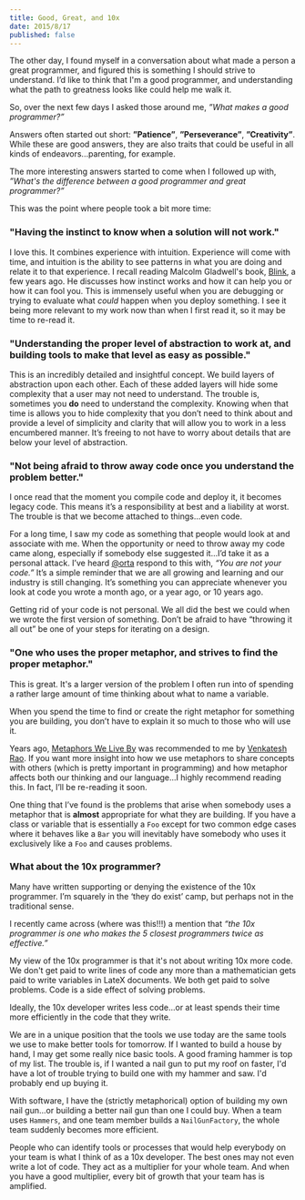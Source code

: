 ```yaml
---
title: Good, Great, and 10x
date: 2015/8/17
published: false
---
```


The other day, I found myself in a conversation about what made a person a great programmer, and figured this is something I should strive to understand. I’d like to think that I'm a good programmer, and understanding what the path to greatness looks like could help me walk it.

So, over the next few days I asked those around me, *”What makes a good programmer?”*

Answers often started out short: **”Patience”**, **”Perseverance”**, **”Creativity”**. While these are good answers, they are also traits that could be useful in all kinds of endeavors...parenting, for example.

The more interesting answers started to come when I followed up with, *”What's the difference between a good programmer and great programmer?”*

This was the point where people took a bit more time:

### "Having the instinct to know when a solution will not work."

I love this. It combines experience with intuition. Experience will come with time, and intuition is the ability to see patterns in what you are doing and relate it to that experience. I recall reading Malcolm Gladwell's book, [Blink](http://gladwell.com/blink/), a few years ago. He discusses how instinct works and how it can help you or how it can fool you. This is immensely useful when you are debugging or trying to evaluate what *could* happen when you deploy something. I see it being more relevant to my work now than when I first read it, so it may be time to re-read it.

### "Understanding the proper level of abstraction to work at, and building tools to make that level as easy as possible."

This is an incredibly detailed and insightful concept. We build layers of abstraction upon each other. Each of these added layers will hide some  complexity that a user may not need to understand. The trouble is, sometimes you **do** need to understand the complexity. Knowing when that time is allows you to hide complexity that you don’t need to think about and provide a level of simplicity and clarity that will allow you to work in a less encumbered manner. It’s freeing to not have to worry about details that are below your level of abstraction.

### "Not being afraid to throw away code once you understand the problem better."

I once read that the moment you compile code and deploy it, it becomes legacy code. This means it’s a responsibility at best and a liability at worst. The trouble is that we become attached to things...even code.

For a long time, I saw my code as something that people would look at and associate with me. When the opportunity or need to throw away my code came along, especially if somebody else suggested it...I’d take it as a personal attack. I’ve heard [@orta](https://twitter.com/orta) respond to this with, *“You are not your code.”* It’s a simple reminder that we are all growing and learning and our industry is still changing. It’s something you can appreciate whenever you look at code you wrote a month ago, or a year ago, or 10 years ago.

Getting rid of your code is not personal. We all did the best we could when we wrote the first version of something. Don’t be afraid to have “throwing it all out” be one of your steps for iterating on a design.

### "One who uses the proper metaphor, and strives to find the proper metaphor."

This is great. It's a larger version of the problem I often run into of spending a rather large amount of time thinking about what to name a variable.

When you spend the time to find or create the right metaphor for something you are building, you don’t have to explain it so much to those who will use it.

Years ago, [Metaphors We Live By](http://www.amazon.com/Metaphors-We-Live-George-Lakoff/dp/0226468011) was recommended to me by [Venkatesh Rao](http://ribbonfarm.com). If you want more insight into how we use metaphors to share concepts with others (which is pretty important in programming) and how metaphor affects both our thinking and our language...I highly recommend reading this. In fact, I’ll be re-reading it soon.

One thing that I’ve found is the problems that arise when somebody uses a metaphor that is **almost** appropriate for what they are building. If you have a class or variable that is essentially a `Foo` except for two common edge cases where it behaves like a `Bar` you will inevitably have somebody who uses it exclusively like a `Foo` and causes problems.

### What about the 10x programmer?

Many have written supporting or denying the existence of the 10x programmer. I’m squarely in the ‘they do exist’ camp, but perhaps not in the traditional sense.

I recently came across (where was this!!!) a mention that *“the 10x programmer is one who makes the 5 closest programmers twice as effective.”*

My view of the 10x programmer is that it's not about writing 10x more code. We don't get paid to write lines of code any more than a mathematician gets paid to write variables in LateX documents. We both get paid to solve problems. Code is a side effect of solving problems.

Ideally, the 10x developer writes less code...or at least spends their time more efficiently in the code that they write.

We are in a unique position that the tools we use today are the same tools we use to make better tools for tomorrow. If I wanted to build a house by hand, I may get some really nice basic tools. A good framing hammer is top of my list. The trouble is, if I wanted a nail gun to put my roof on faster, I'd have a lot of trouble trying to build one with my hammer and saw. I'd probably end up buying it.

With software, I have the (strictly metaphorical) option of building my own nail gun...or building a better nail gun than one I could buy. When a team uses `Hammers`, and one team member builds a `NailGunFactory`, the whole team suddenly becomes more efficient.

People who can identify tools or processes that would help everybody on your team is what I think of as a 10x developer. The best ones may not even write a lot of code. They act as a multiplier for your whole team. And when you have a good multiplier, every bit of growth that your team has is amplified.






